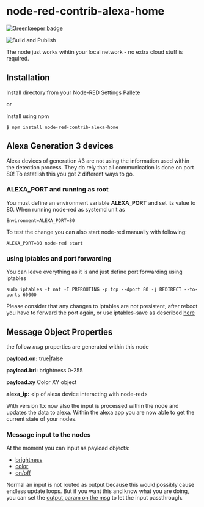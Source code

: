 # node-red-contrib-alexa-home

[![Greenkeeper badge](https://badges.greenkeeper.io/mabunixda/node-red-contrib-alexa-home.svg)](https://greenkeeper.io/)

![Build and Publish](https://github.com/mabunixda/node-red-contrib-alexa-home/workflows/Build%20and%20Publish/badge.svg)

The node just works wihtin your local network - no extra cloud stuff is required.

## Installation
Install directory from your Node-RED Settings Pallete

or

Install using npm

    $ npm install node-red-contrib-alexa-home

## Alexa Generation 3 devices 

Alexa devices of generation #3 are not using the information used within the detection process.
They do rely that all communication is done on port 80! To estatlish this you got 2 different ways to go.

### ALEXA_PORT and running as root

You must define an environment variable **ALEXA_PORT** and set its value to 80. When running node-red as systemd unit as 

`
Environment=ALEXA_PORT=80
`

To test the change you can also start node-red manually with following:

`
ALEXA_PORT=80 node-red start
`

### using iptables and port forwarding

You can leave everything as it is and just define port forwarding using iptables

`
sudo iptables -t nat -I PREROUTING -p tcp --dport 80 -j REDIRECT --to-ports 60000
`

Please consider that any changes to iptables are not presistent, after reboot you have to forward the port again, or use iptables-save as described [here](https://www.poftut.com/how-to-save-and-restore-iptables-rules-permanently-in-ubuntu-centos-fedora-debian-kali-mint/)

## Message Object Properties
the follow *msg* properties are generated within this node

**payload.on:** true|false

**payload.bri:** brightness 0-255

**payload.xy** Color XY object

**alexa_ip:** \<ip of alexa device interacting with node-red\>

With version 1.x now also the input is processed within the node and updates the data to alexa. Within the alexa app you are now able to get the current state of your nodes.


### Message input to the nodes

At the moment you can input as payload objects:
* [brightness](https://github.com/mabunixda/node-red-contrib-alexa-home/blob/master/alexa/alexa-home.js#L85)
* [color](https://github.com/mabunixda/node-red-contrib-alexa-home/blob/master/alexa/alexa-home.js#L79)
* [on/off](https://github.com/mabunixda/node-red-contrib-alexa-home/blob/master/alexa/alexa-home.js#L95)

Normal an input is not routed as output because this would possibly cause endless update loops. But if you want this and know what you are doing, you can set the [output param on the msg](https://github.com/mabunixda/node-red-contrib-alexa-home/blob/master/alexa/alexa-home.js#L133) to let the input passthrough.
